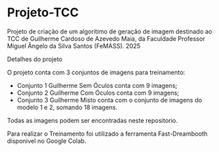 # Projeto-TCC
Projeto de criação de um algoritimo de geração de imagem destinado ao TCC de Guilherme Cardoso de Azevedo Maia, da Faculdade Professor Miguel Ângelo da Silva Santos (FeMASS). 2025

Detalhes do projeto

O projeto conta com 3 conjuntos de imagens para treinamento:
* Conjunto 1 Guilherme Sem Óculos conta com 9 imagens;
* Conjunto 2 Guilherme Com Óculos conta com 9 imagens;
* Conjunto 3 Guilherme Misto conta com o conjunto de imagens do modelo 1 e 2, somando 18 imagens.

Todas as imagens podem ser encontradas neste repositorio.

Para realizar o Treinamento foi utilizado a ferramenta Fast-Dreambooth disponivel no Google Colab.
